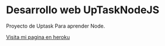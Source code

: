 # Desarrollo web UpTaskNodeJS

Proyecto de Uptask Para aprender Node.

[Visita mi pagina en heroku](https://uptaskcreator.herokuapp.com/iniciar-sesion)
